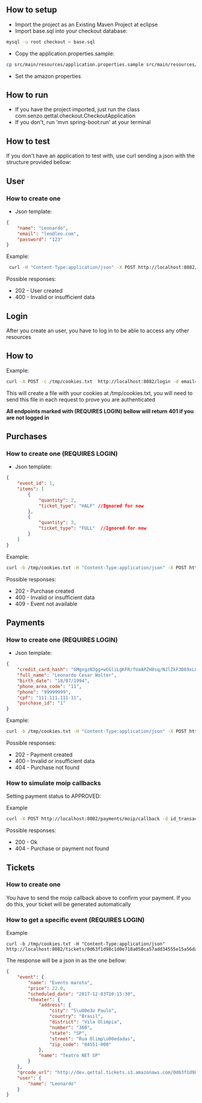 ## How to setup

- Import the project as an Existing Maven Project at eclipse
- Import base.sql into your checkout database:

```bash
mysql -u root checkout < base.sql
``` 

- Copy the application.properties.sample:

```bash
cp src/main/resources/application.properties.sample src/main/resources/application.properties
```

- Set the amazon properties


## How to run

- If you have the project imported, just run the class com.senzo.qettal.checkout.CheckoutApplication
- If you don't, run 'mvn spring-boot:run' at your terminal

## How to test

 If you don't have an application to test with, use curl sending a json with the structure provided bellow:


## User

### How to create one

- Json template:

```json
{
	"name": "Leonardo",
	"email": "leo@leo.com",
	"password": "123"
}
```

Example: 

```bash
 curl -H "Content-Type:application/json" -X POST http://localhost:8082/users --data "{\"name\": \"Leonardo\", \"email\": \"leo@leo.com\", \"password\": \"123\"}"
```

Possible responses:

- 202 - User created
- 400 - Invalid or insufficient data


## Login

After you create an user, you have to log in to be able to access any other resources

## How to

Example:

```bash
curl -X POST -c /tmp/cookies.txt  http://localhost:8082/login -d email=leo@leo.com -d password=123
```

This will create a file with your cookies at /tmp/cookies.txt, you will need to send this file in each request to prove you are authenticated

**All endpoints marked with (REQUIRES LOGIN) bellow will return 401 if you are not logged in**

## Purchases

### How to create one (REQUIRES LOGIN)

- Json template:

```json
{
	"event_id": 1,
	"items": [
		{
			"quantity": 2,
			"ticket_type": "HALF" //Ignored for now
		},
		{
			"quantity": 3,
			"ticket_type": "FULL"  //Ignored for now
		}
	]
}
```

Example:

```bash
curl -b /tmp/cookies.txt -H "Content-Type:application/json" -X POST http://localhost:8082/purchases --data "{\"event_id\": 1, \"items\": [{ \"quantity\": 2, \"ticket_type\": \"HALF\"}, { \"quantity\": 3, \"ticket_type\": \"FULL\"}]}"
```

Possible responses:

- 202 - Purchase created
- 400 - Invalid or insufficient data
- 409 - Event not available

## Payments

### How to create one (REQUIRES LOGIN)

- Json template:

```json
{
	"credit_card_hash": "GMgxgzN3gg+wCGliLgKFR/fUaAPZH8sq/NJlZkF3D69xL0uUKsak4KLGDNms+6QG9Oc7PMh5J4FD53tna8Xr9bLotrVdcle9Gr+ORl/qdx3DraW8YP4k+aGiSOHD250rm4LVdkSMT0za8JAUEbINy6mpgORDsMXLwUJs4ExdwI4WDbMow8gk1p0yWx2ldVBuNZVC+PtuLWulE+zg56X0crs5IaEPfg2XucSNBQEy5GeMPZcZ/meJO4G+KfvZ0pMnxcV0Dmx2CXxi9qLRFlJrmoSFkqeqVFNZbmtQhqdAmvRGOqJX+d8nzhWepOiT3JBkSmkAgLpQeYDGu5MhgI2AXg==",
	"full_name": "Leonardo Cesar Wolter",
	"birth_date": "18/07/1994",
	"phone_area_code": "11",
	"phone": "99999999",
	"cpf": "111.111.111-11",
	"purchase_id": "1"
}
```

Example:

```bash
curl -b /tmp/cookies.txt -H "Content-Type:application/json" -X POST http://localhost:8082/payments --data "{\"credit_card_hash\":\"GMgxgzN3gg+wCGliLgKFR/fUaAPZH8sq/NJlZkF3D69xL0uUKsak4KLGDNms+6QG9Oc7PMh5J4FD53tna8Xr9bLotrVdcle9Gr+ORl/qdx3DraW8YP4k+aGiSOHD250rm4LVdkSMT0za8JAUEbINy6mpgORDsMXLwUJs4ExdwI4WDbMow8gk1p0yWx2ldVBuNZVC+PtuLWulE+zg56X0crs5IaEPfg2XucSNBQEy5GeMPZcZ/meJO4G+KfvZ0pMnxcV0Dmx2CXxi9qLRFlJrmoSFkqeqVFNZbmtQhqdAmvRGOqJX+d8nzhWepOiT3JBkSmkAgLpQeYDGu5MhgI2AXg==\",\"full_name\":\"Leonardo Cesar Wolter\",\"birth_date\":\"1994-07-18\",\"phone_area_code\":\"11\",\"phone\":\"99999999\",\"cpf\":\"111.111.111-11\",\"purchase_id\":\"1\"}" -i
```

Possible responses:

- 202 - Payment created
- 400 - Invalid or insufficient data
- 404 - Purchase not found


### How to simulate moip callbacks

Setting payment status to APPROVED:

Example

```bash
curl -X POST http://localhost:8082/payments/moip/callback -d id_transacao=<purchase_unique_id> -d status_pagamento=1
```

Possible responses:

- 200 - Ok
- 404 - Purchase or payment not found


## Tickets

### How to create one

You have to send the moip callback above to confirm your payment.
If you do this, your ticket will be generated automatically

### How to get a specific event (REQUIRES LOGIN)


Example

```
curl -b /tmp/cookies.txt -H "Content-Type:application/json" http://localhost:8082/tickets/0d63f1d98c1d0e718a058ca57add34555e15a56dadbee5c1d4eb6ada69c70035
```

The response will be a json in as the one bellow:

```json
{
    "event": {
        "name": "Evento maroto",
        "price": 22.0,
        "scheduled_date": "2017-12-03T10:15:30",
        "theater": {
            "address": {
                "city": "S\u00e3o Paulo",
                "country": "Brasil",
                "district": "Vila Olimpia",
                "number": "360",
                "state": "SP",
                "street": "Rua Olimp\u00edadas",
                "zip_code": "04551-000"
            },
            "name": "Teatro NET SP"
        }
    },
    "qrcode_url": "http://dev.qettal.tickets.s3.amazonaws.com/0d63f1d98c1d0e718a058ca57add34555e15a56dadbee5c1d4eb6ada69c70035.png",
    "user": {
        "name": "Leonardo"
    }
}

```